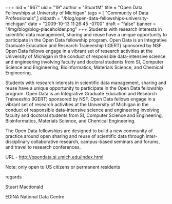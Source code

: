 +++
nid = "667"
uid = "19"
author = "StuartM"
title = "Open Data Fellowships at University of Michigan"
tags = [ "Community of Data Professionals",]
oldpath = "/blog/open-data-fellowships-university-michigan"
date = "2009-10-13 11:26:45 -0700"
draft = "false"
banner = "/img/blog/blog-placeholder.png"
+++
Students with research interests in scientific data management, sharing
and reuse have a unique opportunity to participate in the Open Data
fellowship program. Open Data is an Integrative Graduate Education and
Research Traineeship (IGERT) sponsored by NSF. Open Data fellows engage
in a vibrant set of research activities at the University of Michigan in
the conduct of responsible data-intensive science and engineering
involving faculty and doctoral students from SI, Computer Science and
Engineering, Bioinformatics, Materials Science, and Chemical
Engineering.

Students with research interests in scientific data management, sharing
and reuse have a unique opportunity to participate in the Open Data
fellowship program. Open Data is an Integrative Graduate Education and
Research Traineeship (IGERT) sponsored by NSF. Open Data fellows engage
in a vibrant set of research activities at the University of Michigan in
the conduct of responsible data-intensive science and engineering
involving faculty and doctoral students from SI, Computer Science and
Engineering, Bioinformatics, Materials Science, and Chemical
Engineering.

The Open Data fellowships are designed to build a new community of
practice around open sharing and reuse of scientific data through
inter-disciplinary collaborative research, campus-based seminars and
forums, and travel to research conferences.

URL - <http://opendata.si.umich.edu/index.html>

Note: only open to US citizens or permanent residents

regards

Stuart Macdonald

EDINA National Data Centre
